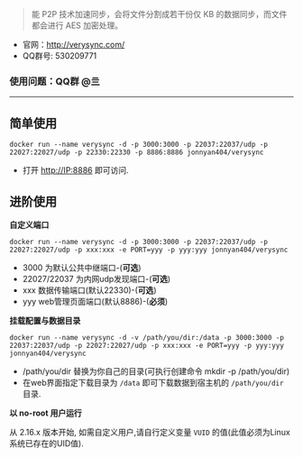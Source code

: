 >  能 P2P 技术加速同步，会将文件分割成若干份仅 KB 的数据同步，而文件都会进行 AES 加密处理。

-  官网：http://verysync.com/
-  QQ群号: 530209771

### 使用问题：QQ群 @亖

------

## 简单使用

```shell
docker run --name verysync -d -p 3000:3000 -p 22037:22037/udp -p 22027:22027/udp -p 22330:22330 -p 8886:8886 jonnyan404/verysync
```

-  打开 [http://IP:8886](http://ip:8886/) 即可访问.

## 进阶使用

**自定义端口**

```shell
docker run --name verysync -d -p 3000:3000 -p 22037:22037/udp -p 22027:22027/udp -p xxx:xxx -e PORT=yyy -p yyy:yyy jonnyan404/verysync
```

-  3000 为默认公共中继端口-(**可选**)
-  22027/22037 为内网udp发现端口-(**可选**)
-  xxx 数据传输端口(默认22330)-(**可选**)
-  yyy web管理页面端口(默认8886)-(**必须**)

**挂载配置与数据目录**

```shell
docker run --name verysync -d -v /path/you/dir:/data -p 3000:3000 -p 22037:22037/udp -p 22027:22027/udp -p xxx:xxx -e PORT=yyy -p yyy:yyy jonnyan404/verysync
```

-  /path/you/dir 替换为你自己的目录(可执行创建命令 mkdir -p /path/you/dir)
-  在web界面指定下载目录为 `/data` 即可下载数据到宿主机的 `/path/you/dir` 目录.

**以 no-root 用户运行**

从 2.16.x 版本开始, 如需自定义用户,请自行定义变量 `VUID` 的值(此值必须为Linux系统已存在的UID值).

<!-- ##{"timestamp":1683939103}## -->